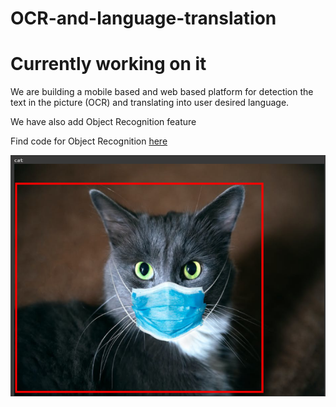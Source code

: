 # OCR-and-language-translation

# Currently working on it

We are building a mobile based and web based platform for detection the text in the picture (OCR) and translating into user desired language.

We have also add Object Recognition feature

Find code for Object Recognition [here](https://github.com/ashish807/OCR-and-language-translation/tree/master/Object%20Detetion)

![cat](Images/Object_detection.PNG)